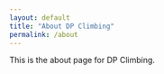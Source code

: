 ```yaml
---
layout: default
title: "About DP Climbing"
permalink: /about
---
```

This is the about page for DP Climbing.
